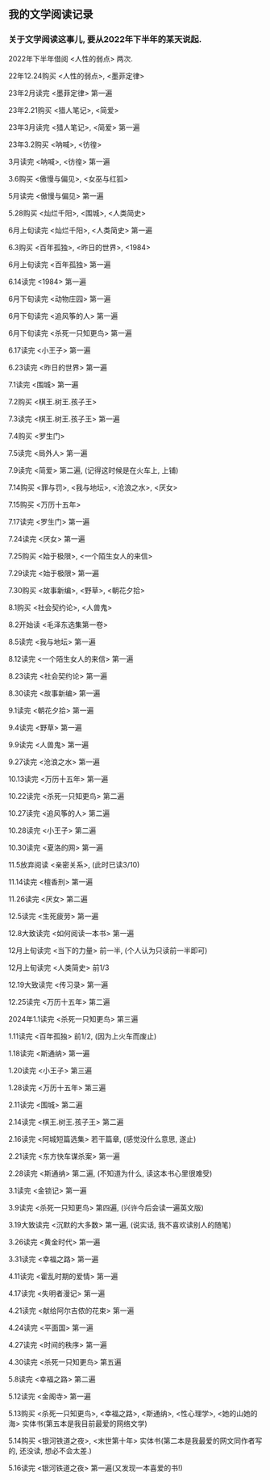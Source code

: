 ## 我的文学阅读记录

### 关于文学阅读这事儿, 要从2022年下半年的某天说起.

2022年下半年借阅 <人性的弱点> 两次.

22年12.24购买 <人性的弱点>, <墨菲定律>

23年2月读完 <墨菲定律> 第一遍

23年2.21购买 <猎人笔记>, <简爱>

23年3月读完 <猎人笔记>, <简爱> 第一遍

23年3.2购买 <呐喊>, <彷徨>

3月读完 <呐喊>, <彷徨> 第一遍

3.6购买 <傲慢与偏见>, <女巫与红狐>

5月读完 <傲慢与偏见> 第一遍

5.28购买 <灿烂千阳>, <围城>, <人类简史>

6月上旬读完 <灿烂千阳>, <人类简史> 第一遍

6.3购买 <百年孤独>, <昨日的世界>, <1984>

6月上旬读完 <百年孤独> 第一遍

6.14读完 <1984> 第一遍

6月下旬读完 <动物庄园> 第一遍

6月下旬读完 <追风筝的人> 第一遍

6月下旬读完 <杀死一只知更鸟> 第一遍

6.17读完 <小王子> 第一遍

6.23读完 <昨日的世界> 第一遍

7.1读完 <围城> 第一遍

7.2购买 <棋王.树王.孩子王> 

7.3读完 <棋王.树王.孩子王> 第一遍

7.4购买 <罗生门>

7.5读完 <局外人> 第一遍

7.9读完 <简爱> 第二遍, (记得这时候是在火车上, 上铺)

7.14购买 <罪与罚>, <我与地坛>, <沧浪之水>, <厌女>

7.15购买 <万历十五年>

7.17读完 <罗生门> 第一遍

7.24读完 <厌女> 第一遍

7.25购买 <始于极限>, <一个陌生女人的来信>

7.29读完 <始于极限> 第一遍

7.30购买 <故事新编>, <野草>, <朝花夕拾>

8.1购买 <社会契约论>, <人兽鬼>

8.2开始读 <毛泽东选集第一卷>

8.5读完 <我与地坛> 第一遍

8.12读完 <一个陌生女人的来信> 第一遍

8.23读完 <社会契约论> 第一遍

8.30读完 <故事新编> 第一遍

9.1读完 <朝花夕拾> 第一遍

9.4读完 <野草> 第一遍

9.9读完 <人兽鬼> 第一遍

9.27读完 <沧浪之水> 第一遍

10.13读完 <万历十五年> 第一遍

10.22读完 <杀死一只知更鸟> 第二遍

10.27读完 <追风筝的人> 第二遍

10.28读完 <小王子> 第二遍

10.30读完 <夏洛的网> 第一遍

11.5放弃阅读 <亲密关系>, (此时已读3/10)

11.14读完 <檀香刑> 第一遍

11.26读完 <厌女> 第二遍

12.5读完 <生死疲劳> 第一遍

12.8大致读完 <如何阅读一本书> 第一遍

12月上旬读完 <当下的力量> 前一半, (个人认为只读前一半即可)

12月上旬读完 <人类简史> 前1/3

12.19大致读完 <传习录> 第一遍

12.25读完 <万历十五年> 第二遍

2024年1.1读完 <杀死一只知更鸟> 第三遍

1.11读完 <百年孤独> 前1/2, (因为上火车而废止)

1.18读完 <斯通纳> 第一遍

1.20读完 <小王子> 第三遍

1.28读完 <万历十五年> 第三遍

2.11读完 <围城> 第二遍

2.14读完 <棋王.树王.孩子王> 第二遍

2.16读完 <阿城短篇选集> 若干篇章, (感觉没什么意思, 遂止)

2.21读完 <东方快车谋杀案> 第一遍

2.28读完 <斯通纳> 第二遍, (不知道为什么, 读这本书心里很难受)

3.1读完 <金锁记> 第一遍

3.9读完 <杀死一只知更鸟> 第四遍, (兴许今后会读一遍英文版)

3.19大致读完 <沉默的大多数> 第一遍, (说实话, 我不喜欢读别人的随笔)

3.26读完 <黄金时代> 第一遍

3.31读完 <幸福之路> 第一遍

4.11读完 <霍乱时期的爱情> 第一遍

4.17读完 <失明者漫记> 第一遍

4.21读完 <献给阿尔吉侬的花束> 第一遍

4.24读完 <平面国> 第一遍

4.27读完 <时间的秩序> 第一遍

4.30读完 <杀死一只知更鸟> 第五遍

5.8读完 <幸福之路> 第二遍

5.12读完 <金阁寺> 第一遍

5.13购买 <杀死一只知更鸟>, <幸福之路>, <斯通纳>, <性心理学>, <她的山她的海> 实体书(第五本是我目前最爱的网络文学)

5.14购买 <银河铁道之夜>, <末世第十年> 实体书(第二本是我最爱的网文同作者写的, 还没读, 想必不会太差.)

5.16读完 <银河铁道之夜> 第一遍(又发现一本喜爱的书!)